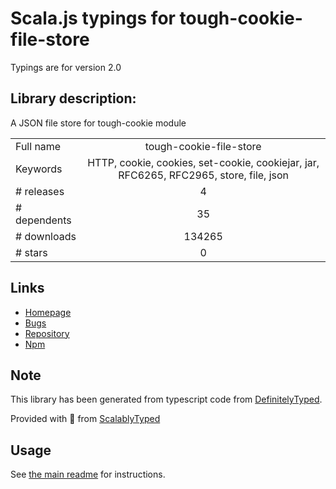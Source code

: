 
# Scala.js typings for tough-cookie-file-store

Typings are for version 2.0

## Library description:
A JSON file store for tough-cookie module

|                    |                 |
| ------------------ | :-------------: |
| Full name          | tough-cookie-file-store |
| Keywords           | HTTP, cookie, cookies, set-cookie, cookiejar, jar, RFC6265, RFC2965, store, file, json |
| # releases         | 4 |
| # dependents       | 35 |
| # downloads        | 134265 |
| # stars            | 0 |

## Links
- [Homepage](https://github.com/ivanmarban/tough-cookie-file-store)
- [Bugs](https://github.com/ivanmarban/tough-cookie-file-store/issues)
- [Repository](https://github.com/ivanmarban/tough-cookie-file-store)
- [Npm](https://www.npmjs.com/package/tough-cookie-file-store)
    


## Note
This library has been generated from typescript code from [DefinitelyTyped](https://definitelytyped.org).

Provided with :purple_heart: from [ScalablyTyped](https://github.com/oyvindberg/ScalablyTyped)

## Usage
See [the main readme](../../readme.md) for instructions.


